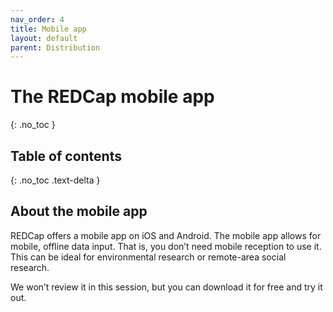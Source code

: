 ```yaml
---
nav_order: 4
title: Mobile app
layout: default
parent: Distribution
---
```


# The REDCap mobile app
{: .no_toc }

## Table of contents
{: .no_toc .text-delta }

## About the mobile app

REDCap offers a mobile app on iOS and Android. The mobile app allows for mobile, offline data input. That is, you don’t need mobile reception to use it. This can be ideal for environmental research or remote-area social research.

We won’t review it in this session, but you can download it for free and try it out.